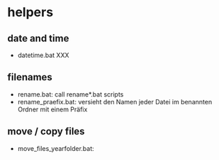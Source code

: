# helpers
## date and time
* datetime.bat XXX 
## filenames 
* rename.bat: call rename*.bat scripts
* rename_praefix.bat: versieht den Namen jeder Datei im benannten Ordner mit einem Präfix
## move / copy files 
* move_files_yearfolder.bat: 
